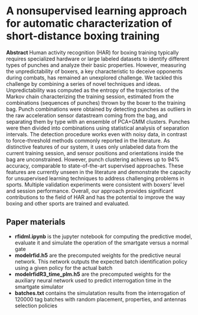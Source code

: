 # A nonsupervised learning approach for automatic characterization of short-distance boxing training

<b> Abstract </b> 
<it>Human activity recognition (HAR) for boxing training typically requires specialized hardware or large labeled datasets to identify different types of punches and analyze their basic properties. However, measuring the unpredictability of boxers, a key characteristic to deceive opponents during combats, has remained an unexplored challenge. We tackled this challenge by combining a series of novel techniques and ideas. Unpredictability was computed as the entropy of the trajectories of the Markov chain characterizing the training session, estimated from the combinations (sequences of punches) thrown by the boxer to the training bag. Punch combinations were obtained by detecting punches as outliers in the raw acceleration sensor datastream coming from the bag, and separating them by type with an ensemble of PCA+GMM clusters. Punches were then divided into combinations using statistical analysis of separation intervals. The detection procedure works even with noisy data, in contrast to force-threshold methods commonly reported in the literature. As distinctive features of our system, it uses only unlabeled data from the current training session, and sensor positions and orientations inside the bag are unconstrained. However, punch clustering achieves up to 94% accuracy, comparable to state-of-the-art supervised approaches. These features are currently unseen in the literature and demonstrate the capacity for unsupervised learning techniques to address challenging problems in sports. Multiple validation experiments were consistent with boxers’ level and session performance. Overall, our approach provides significant contributions to the field of HAR and has the potential to improve the way boxing and other sports are trained and evaluated.</it>
## Paper materials

<ul>
  <li> <b>rfidml.ipynb</b> is the jupyter notebook for computing the predictive model, evaluate it and simulate the operation of the smartgate versus a normal gate
  <li> <b>modelrfid.h5</b> are the precomputed weights for the predictive neural network. This network outputs the expected batch identification policy using a given policy for the actual batch
  <li> <b>modelrfidR3_time_plm.h5</b> are the precomputed weights for the auxiliary neural network used to predict interrogation time in the smartgate simulator
  <li> <b>batches.txt</b> contains the simulatation results from the interrogation of 120000 tag batches with random placement, properties, and antennas selection policies
    </ul>
